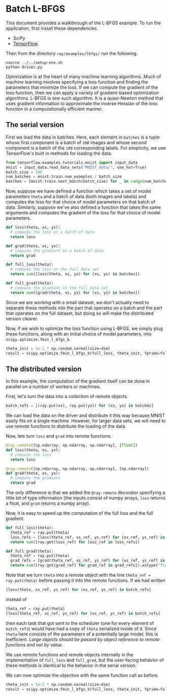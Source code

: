 # Batch L-BFGS

This document provides a walkthrough of the L-BFGS example. To run the
application, first install these dependencies.

- SciPy
- [TensorFlow](https://www.tensorflow.org/).

Then from the directory `ray/examples/lbfgs/` run the following.

```
source ../../setup-env.sh
python driver.py
```

Optimization is at the heart of many machine learning algorithms. Much of
machine learning involves specifying a loss function and finding the parameters
that minimize the loss. If we can compute the gradient of the loss function,
then we can apply a variety of gradient-based optimization algorithms. L-BFGS is
one such algorithm. It is a quasi-Newton method that uses gradient information
to approximate the inverse Hessian of the loss function in a computationally
efficient manner.

## The serial version

First we load the data in batches. Here, each element in `batches` is a tuple
whose first component is a batch of `100` images and whose second component is a
batch of the `100` corresponding labels. For simplicity, we use TensorFlow's
built in methods for loading the data.

```python
from tensorflow.examples.tutorials.mnist import input_data
mnist = input_data.read_data_sets("MNIST_data/", one_hot=True)
batch_size = 100
num_batches = mnist.train.num_examples / batch_size
batches = [mnist.train.next_batch(batch_size) for _ in range(num_batches)]
```

Now, suppose we have defined a function which takes a set of model parameters
`theta` and a batch of data (both images and labels) and computes the loss for
that choice of model parameters on that batch of data. Similarly, suppose we've
also defined a function that takes the same arguments and computes the gradient
of the loss for that choice of model parameters.

```python
def loss(theta, xs, ys):
  # compute the loss on a batch of data
  return loss

def grad(theta, xs, ys):
  # compute the gradient on a batch of data
  return grad

def full_loss(theta):
  # compute the loss on the full data set
  return sum([loss(theta, xs, ys) for (xs, ys) in batches])

def full_grad(theta):
  # compute the gradient on the full data set
  return sum([grad(theta, xs, ys) for (xs, ys) in batches])
```

Since we are working with a small dataset, we don't actually need to separate
these methods into the part that operates on a batch and the part that operates
on the full dataset, but doing so will make the distributed version clearer.

Now, if we wish to optimize the loss function using L-BFGS, we simply plug these
functions, along with an initial choice of model parameters, into
`scipy.optimize.fmin_l_bfgs_b`.

```python
theta_init = 1e-2 * np.random.normal(size=dim)
result = scipy.optimize.fmin_l_bfgs_b(full_loss, theta_init, fprime=full_grad)
```

## The distributed version

In this example, the computation of the gradient itself can be done in parallel
on a number of workers or machines.

First, let's turn the data into a collection of remote objects.

```python
batch_refs = [(ray.put(xs), ray.put(ys)) for (xs, ys) in batches]
```

We can load the data on the driver and distribute it this way because MNIST
easily fits on a single machine. However, for larger data sets, we will need to
use remote functions to distribute the loading of the data.

Now, lets turn `loss` and `grad` into remote functions.

```python
@ray.remote([np.ndarray, np.ndarray, np.ndarray], [float])
def loss(theta, xs, ys):
  # compute the loss
  return loss

@ray.remote([np.ndarray, np.ndarray, np.ndarray], [np.ndarray])
def grad(theta, xs, ys):
  # compute the gradient
  return grad
```

The only difference is that we added the `@ray.remote` decorator specifying a
little bit of type information (the inputs consist of numpy arrays, `loss`
returns a float, and `grad` returns a numpy array).

Now, it is easy to speed up the computation of the full loss and the full
gradient.

```python
def full_loss(theta):
  theta_ref = ray.put(theta)
  loss_refs = [loss(theta_ref, xs_ref, ys_ref) for (xs_ref, ys_ref) in batch_refs]
  return sum([ray.get(loss_ref) for loss_ref in loss_refs])

def full_grad(theta):
  theta_ref = ray.put(theta)
  grad_refs = [grad(theta_ref, xs_ref, ys_ref) for (xs_ref, ys_ref) in batch_refs]
  return sum([ray.get(grad_ref) for grad_ref in grad_refs]).astype("float64") # This conversion is necessary for use with fmin_l_bfgs_b.
```

Note that we turn `theta` into a remote object with the line `theta_ref =
ray.put(theta)` before passing it into the remote functions. If we had written

```python
[loss(theta, xs_ref, ys_ref) for (xs_ref, ys_ref) in batch_refs]
```

instead of

```python
theta_ref = ray.put(theta)
[loss(theta_ref, xs_ref, ys_ref) for (xs_ref, ys_ref) in batch_refs]
```

then each task that got sent to the scheduler (one for every element of
`batch_refs`) would have had a copy of `theta` serialized inside of it. Since
`theta` here consists of the parameters of a potentially large model, this is
inefficient. *Large objects should be passed by object reference to remote
functions and not by value*.

We use remote functions and remote objects internally in the implementation of
`full_loss` and `full_grad`, but the user-facing behavior of these methods is
identical to the behavior in the serial version.

We can now optimize the objective with the same function call as before.

```python
theta_init = 1e-2 * np.random.normal(size=dim)
result = scipy.optimize.fmin_l_bfgs_b(full_loss, theta_init, fprime=full_grad)
```
